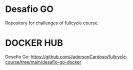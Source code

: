 # Desafio GO
Repository for challenges of fullcycle course.

# DOCKER HUB

Desefio Go: https://github.com/JadersonCardoso/fullcycle-course/tree/main/desafio-go-docker
